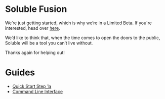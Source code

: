 # Soluble Fusion 

We’re just getting started, which is why we’re in a Limited Beta. If you're interested, head over [here](https://soluble.ai/signup).

We’d like to think that, when the time comes to open the doors to the public,
Soluble will be a tool you can’t live without.

Thanks again for helping out!

# Guides

 * [Quick Start Step 1a](/guides/quick-start-01.md)
 * [Command Line Interface](/guides/cli.md)
